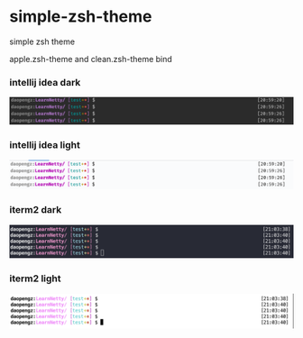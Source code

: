 # simple-zsh-theme
simple zsh theme

apple.zsh-theme and clean.zsh-theme bind

### intellij idea dark
![intellij idea dark](https://github.com/DaopengZ/simple-zsh-theme/blob/d65c4617ba6be99433313065b10b0ecac235cfac/screenshots/intellij%20idea%20dark.png)

### intellij idea light
![intellij idea light](https://github.com/DaopengZ/simple-zsh-theme/blob/d65c4617ba6be99433313065b10b0ecac235cfac/screenshots/intellij%20idea%20light.png)

### iterm2 dark
![iterm2 dark](https://github.com/DaopengZ/simple-zsh-theme/blob/d65c4617ba6be99433313065b10b0ecac235cfac/screenshots/iterm2%20dark.png)

### iterm2 light
![iterm2 light](https://github.com/DaopengZ/simple-zsh-theme/blob/d65c4617ba6be99433313065b10b0ecac235cfac/screenshots/iterm2%20light.png)